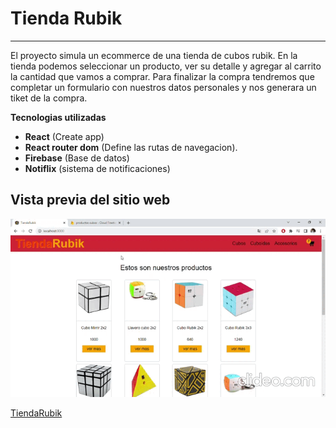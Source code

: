 # Tienda Rubik
***
El proyecto simula un ecommerce de una tienda de cubos rubik. En la tienda podemos seleccionar un producto, ver su detalle y agregar al carrito la cantidad que vamos a comprar. Para finalizar la compra tendremos que completar un formulario con nuestros datos personales y nos generara un tiket de la compra. 


**Tecnologias utilizadas**

- **React** (Create app)
- **React router dom** (Define las rutas de navegacion).
- **Firebase** (Base de datos)
- **Notiflix** (sistema de notificaciones)

## Vista previa del sitio web

![](./public/img/prevista/prevista.gif)

[TiendaRubik](https://pre-entrega-gaona-correa-hrkx0b89p-gaona21.vercel.app/)
